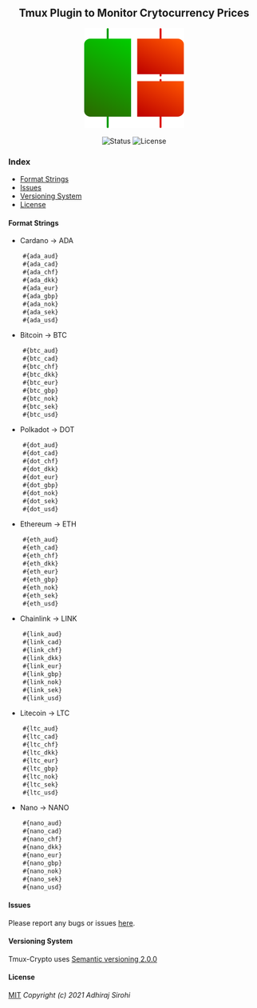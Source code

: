 
<h2 align="center">Tmux Plugin to Monitor Crytocurrency Prices</h2>
<p align="center"><img src="https://raw.githubusercontent.com/Brutuski/tmux-crypto/ffc3e9311255426384cc76f805bc1ed436220545/assets/logo.svg" width="200" height="200"><p>
<p align="center">
        <img alt="Status" src="https://img.shields.io/badge/Maintained-Yes-44B273.svg">
        <img alt="License" src="https://img.shields.io/badge/LICENSE-MIT-1D918B.svg">
</p>

### Index
* [Format Strings](#format-strings)
* [Issues](#issues)
* [Versioning System](#versioning-system)
* [License](#license)

#### Format Strings

- Cardano → ADA
``` vim
	#{ada_aud}
	#{ada_cad}
	#{ada_chf}
	#{ada_dkk}
	#{ada_eur}
	#{ada_gbp}
	#{ada_nok}
	#{ada_sek}
	#{ada_usd}
```
- Bitcoin → BTC
``` vim
	#{btc_aud}
	#{btc_cad}
	#{btc_chf}
	#{btc_dkk}
	#{btc_eur}
	#{btc_gbp}
	#{btc_nok}
	#{btc_sek}
	#{btc_usd}
```
- Polkadot → DOT
``` vim
	#{dot_aud}
	#{dot_cad}
	#{dot_chf}
	#{dot_dkk}
	#{dot_eur}
	#{dot_gbp}
	#{dot_nok}
	#{dot_sek}
	#{dot_usd}
```
- Ethereum → ETH
``` vim
	#{eth_aud}
	#{eth_cad}
	#{eth_chf}
	#{eth_dkk}
	#{eth_eur}
	#{eth_gbp}
	#{eth_nok}
	#{eth_sek}
	#{eth_usd}
```
- Chainlink → LINK
``` vim
	#{link_aud}
	#{link_cad}
	#{link_chf}
	#{link_dkk}
	#{link_eur}
	#{link_gbp}
	#{link_nok}
	#{link_sek}
	#{link_usd}
```
- Litecoin → LTC
``` vim
	#{ltc_aud}
	#{ltc_cad}
	#{ltc_chf}
	#{ltc_dkk}
	#{ltc_eur}
	#{ltc_gbp}
	#{ltc_nok}
	#{ltc_sek}
	#{ltc_usd}
```
- Nano → NANO
``` vim
	#{nano_aud}
	#{nano_cad}
	#{nano_chf}
	#{nano_dkk}
	#{nano_eur}
	#{nano_gbp}
	#{nano_nok}
	#{nano_sek}
	#{nano_usd}
```

#### Issues
Please report any bugs or issues [here](https://github.com/Brutuski/tmux-crypto/issues).

#### Versioning System
Tmux-Crypto uses [Semantic versioning 2.0.0](https://semver.org)

#### License
[MIT](https://github.com/Brutuski/tmux-crypto/blob/main/LICENSE)
_Copyright (c) 2021 Adhiraj Sirohi_
